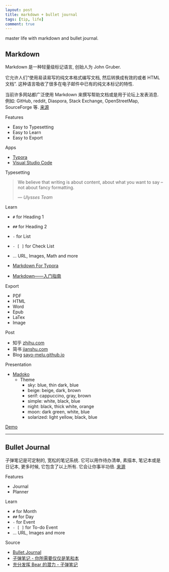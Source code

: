 ```yaml
---
layout: post
title: markdown + bullet journal
tags: [tip, life]
comment: true
---
```


master life with markdown and bullet journal.

## Markdown

Markdown 是一种轻量级标记语言, 创始人为 John Gruber.

它允许人们“使用易读易写的纯文本格式编写文档, 然后转换成有效的或者 HTML 文档”. 这种语言吸收了很多在电子邮件中已有的纯文本标记的特性.

当前许多网站都广泛使用 Markdown 来撰写帮助文档或是用于论坛上发表消息. 例如: GitHub, reddit, Diaspora, Stack Exchange, OpenStreetMap, SourceForge 等. [来源](https://zh.wikipedia.org/zh-cn/Markdown)

Features

- Easy to Typesetting
- Easy to Learn
- Easy to Export

Apps

- [Typora](https://typora.io)
- [Visual Studio Code](https://code.visualstudio.com)

Typesetting

> We believe that writing is about content, about what you want to say – not about fancy formatting.
>
> — *Ulysses Team*

Learn

- `#` for Heading 1
- `##` for Heading 2
- `-` for List
- `- [ ]` for Check List
- ... URL, Images, Math and more

- [Markdown For Typora](https://github.com/typora/wiki-website/blob/gh-pages/zh-Hans/Markdown%20Reference.md)
- [Markdown——入门指南](https://www.jianshu.com/p/1e402922ee32)

Export

- PDF
- HTML
- Word
- Epub
- LaTex
- Image

Post

- 知乎 [zhihu.com](https://www.zhihu.com)
- 简书 [jianshu.com](https://www.jianshu.com/)
- Blog [sayo-melu.github.io](https://sayo-melu.github.io)

Presentation

- [Madoko](https://www.madoko.net/)
  - Theme
    - sky: blue, thin dark, blue
    - beige: beige, dark, brown
    - serif: cappuccino, gray, brown
    - simple: white, black, blue
    - night: black, thick white, orange
    - moon: dark green, white, blue
    - solarized: light yellow, black, blue

[Demo](/asset/other/markdown+bullet-journal-demo.md)

---

## Bullet Journal

子弹笔记是可定制的, 宽松的笔记系统. 它可以用作待办清单, 素描本, 笔记本或是日记本, 更多时候, 它包含了以上所有. 它会让你事半功倍. 
[来源](https://sspai.com/post/39340)

Features

- Journal
- Planner

Learn

- `#` for Month
- `##` for Day
- `-` for Event
- `- [ ]` for To-do Event
- ... URL, Images and more

Source

- [Bullet Journal](https://bulletjournal.com/)
- [子弹笔记 - 你所需要仅仅是笔和本](https://sspai.com/post/39340)
- [充分发挥 Bear 的潜力 - 子弹笔记](https://sspai.com/post/39294)
